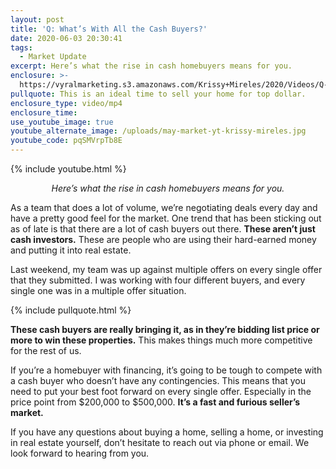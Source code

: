```yaml
---
layout: post
title: 'Q: What’s With All the Cash Buyers?'
date: 2020-06-03 20:30:41
tags:
  - Market Update
excerpt: Here’s what the rise in cash homebuyers means for you.
enclosure: >-
  https://vyralmarketing.s3.amazonaws.com/Krissy+Mireles/2020/Videos/Q-+Whats+With+All+the+Cash+Buyers_.mp4
pullquote: This is an ideal time to sell your home for top dollar.
enclosure_type: video/mp4
enclosure_time:
use_youtube_image: true
youtube_alternate_image: /uploads/may-market-yt-krissy-mireles.jpg
youtube_code: pqSMVrpTb8E
---
```


{% include youtube.html %}

<p style="text-align:center"><em>Here’s what the rise in cash homebuyers means for you.</em></p>

As a team that does a lot of volume, we’re negotiating deals every day and have a pretty good feel for the market. One trend that has been sticking out as of late is that there are a lot of cash buyers out there. **These aren’t just cash investors.** These are people who are using their hard-earned money and putting it into real estate.

Last weekend, my team was up against multiple offers on every single offer that they submitted. I was working with four different buyers, and every single one was in a multiple offer situation.&nbsp;

{% include pullquote.html %}

**These cash buyers are really bringing it, as in they’re bidding list price or more to win these properties.** This makes things much more competitive for the rest of us.&nbsp;

If you’re a homebuyer with financing, it’s going to be tough to compete with a cash buyer who doesn’t have any contingencies. This means that you need to put your best foot forward on every single offer. Especially in the price point from $200,000 to $500,000. **It’s a fast and furious seller’s market.**

If you have any questions about buying a home, selling a home, or investing in real estate yourself, don’t hesitate to reach out via phone or email. We look forward to hearing from you.